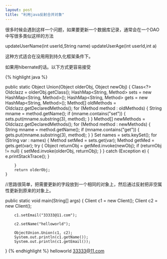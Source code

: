 ```yaml
---
layout: post
title: "利用java反射合并对象"
---
```


很多时候会遇到这样一个问题，如果要更新一个数据库记录，通常会在一个DAO中写很多类似这样的方法

updateUserName(int userId,String name)
updateUserAge(int userId,int a)


这种方式适合在没用用到持久化框架条件下。

如果用hibernate的话。以下方式更容易接受

{% highlight java %}

public static Object Union(Object olderObj, Object newObj) {
		Class<?> Oldclazz = olderObj.getClass();
		HashMap<String, Method> sets = new HashMap<String, Method>();
		HashMap<String, Method> gets = new HashMap<String, Method>();
		Method[] oldMethods = Oldclazz.getDeclaredMethods();
		for (Method method : oldMethods) {
			String mname = method.getName();
			if (mname.contains("set")) {
				sets.put(mname.substring(3), method);
			}
		}
		Method[] newMethods = Oldclazz.getDeclaredMethods();
		for (Method method : newMethods) {
			String mname = method.getName();
			if (mname.contains("get")) {
				gets.put(mname.substring(3), method);
			}
		}
		Set<String> names = sets.keySet();
		for (String var : names) {
			Method setMed = sets.get(var);
			Method getMed = gets.get(var);
			try {
				Object returnObj = getMed.invoke(newObj);
				if (returnObj != null) {
					setMed.invoke(olderObj, returnObj);
				}
			} catch (Exception e) {
				e.printStackTrace();
			}

		}
		return olderObj;
	}


//思路很简单，把需要更新的字段放到一个相同的对象上，然后通过反射把非空属性更新到原来的对象上。

public static void main(String[] args) {
		Client c1 = new Client();
		Client c2 = new Client();

		c1.setEmail("33333@11.com");

		c2.setName("helloworld");

		ObjectUnion.Union(c1, c2);
		System.out.println(c1.getName());
		System.out.println(c1.getEmail());

}
{% endhighlight %}
helloworld
33333@11.com